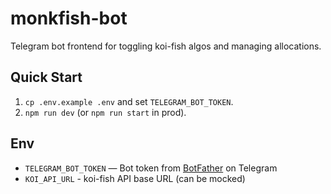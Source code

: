 # monkfish-bot

Telegram bot frontend for toggling koi-fish algos and managing allocations.

## Quick Start
1. `cp .env.example .env` and set `TELEGRAM_BOT_TOKEN`.
2. `npm run dev` (or `npm run start` in prod).

## Env
- `TELEGRAM_BOT_TOKEN` — Bot token from [BotFather](https://t.me/botfather) on Telegram
- `KOI_API_URL`   -  koi-fish API base URL (can be mocked)

